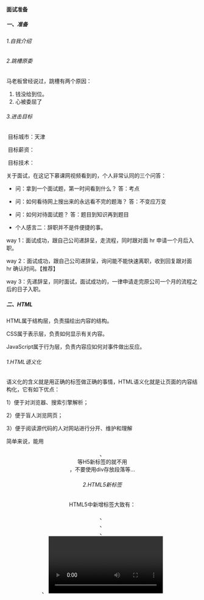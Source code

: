 #### 面试准备

##### 一、准备

###### 1.自我介绍

###### 2.跳槽原委

马老板曾经说过，跳槽有两个原因：

1. 钱没给到位。
2. 心被委屈了

###### 3.进击目标

​    目标城市：天津

​     目标薪资：

​      目标技术：

关于面试，在这记下慕课网视频看到的，个人非常认同的三个问答：

- 问：拿到一个面试题，第一时间看到什么？ 答：考点
- 问：如何看待网上搜出来的永远看不完的题海？ 答：不变应万变
- 问：如何对待面试题？ 答：题目到知识再到题目

- 个人感言二：辞职并不是件便捷的事。

way 1：面试成功，跟自己公司递辞呈，走流程，同时跟对面 hr 申请一个月后入职。

way 2：面试成功，跟自己公司递辞呈，询问能不能快速离职，收到回复跟对面 hr 确认时间。【推荐】

way 3：先递辞呈，同时面试，面试成功的，一律申请走完原公司一个月的流程之后的日子入职。

##### 二、HTML

HTML属于结构层，负责描绘出内容的结构。

CSS属于表示层，负责如何显示有关内容。

JavaScript属于行为层，负责内容应如何对事件做出反应。

###### 1.HTML语义化

语义化的含义就是用正确的标签做正确的事情，HTML语义化就是让页面的内容结构化，它有如下优点：

  1）便于对浏览器、搜索引擎解析；

   2）便于盲人浏览网页；

   3）便于阅读源代码的人对网站进行分开、维护和理解

简单来说，能用<header> 、<footer>等H5新标签的就不用<div class='header'>，不要使用div存放段落等...

###### 2.HTML5新标签

HTML5中新增标签大致有：<header>、 <footer>、  <aside>、  <nav>、  <video>、<audio> 、<canvas>等等。

###### 3.常见浏览器及其内核

|          | Chrome | Firefox      | Safari | IE      | Opera |
| -------- | ------ | ------------ | ------ | ------- | ----- |
| 排版引擎 | Blink  | Gecko        | Webkit | Trident | Blink |
| JS引擎   | V8     | SpiderMonkey | Nitro  | Chakra  | V8    |

国内一些浏览器使用较多的是Webkit内核。

1）针对不同浏览器内核，HTML辨别：

 IE内核浏览器识别：<!--[if IE]><![endif]-->

非IE内核浏览器识别：<!--[if !IE]><![endif]-->

2)针对不同浏览器内核，CSS辨别：

/*设置文字不可取*/

*{

-moz-user-select: none;/*火狐浏览器*/

-webkit-user-select: none;/*Webkit 浏览器*/

-o-user-select: none; /*Opera浏览器*/

-ms-user-select: none; /*IE10浏览器*/

-khtml-user-select: none; /*早期浏览器*/

user-select: none; /*默认*/

}

##### 4.cookies、session、sessionStorage、localStorage

cookies:存储于浏览器端的数据。可以设置cookies的到期时间，如果不设置时间，则在浏览器关闭窗口的时候会消失。

session:存储于服务器端的数据。session存储特定用户会话所需的属性和配置信息。

cookies和session的区别在于：

1.cookies数据存放在客户的浏览器上，session数据存放在服务器上。

2.前端都是裸君子，没有安全可言，cookies可能会被黑客利用作数据欺骗。所以重要信息记得存session。

3.session如果在生效期内量过大，会占用服务器性能。

4.单个cookies保存的数据不能超过4k，很多浏览器限制一个站点保存最多20个cookies。

sessionStorage:生命周期存在于标签页或窗口，用于本地存储一个会话（session）中的数据，这些数据会随着窗口或者标签页的关闭而被清空。

localStorage:生命周期是永久的，除非用户主动清除浏览器上存储的localStorage信息，否则它将会永久存在。

sessionStorage和localStorage操作方法：setItem、getItem以及removeItem。

##### 三、CSS

###### 1.CSS reset

在工作过程中，会发现各式各样的浏览器对某个标签有自己独特的样式。

但是在前端开发中，如果不采用统一标准，那么会产生千奇百怪的bug。所以为了减少后期bug的出现，前端开发人员会重置一遍CSS样式，尽可能地使开发的网页在各个浏览器相差不大。

###### 2.CSS盒模型

CSS3中有一个属性box-sizing。**box-sizing的作用就是告诉浏览器，使用的盒模型是W3C盒模型，还是IE盒模型。**

a.当box-sizing的值为content-box（默认值）时，其尺寸计算公式为：

width = content-width;

height = content-height;

b.当box-sizing的值为border-box时，其尺寸计算公式为：

width = content-width + padding-left + padding-right + border-left-width + border-right-width;

height = content-height + padding-top + padding-bottom + border-top-height + border-bottom-height;

无论取何值，盒子尺寸是一样的，改变的是盒子的容量（盒子内部的width和height的计算方式）。

![1566442694973](C:\Users\e-Yu.Liu\AppData\Roaming\Typora\typora-user-images\1566442694973.png)

###### 3.CSS单位

在CSS中，除了我们常用的px,还有其他单位，可以了解一下

| 单位 | 描述                                                         |
| ---- | ------------------------------------------------------------ |
| %    | 百分比                                                       |
| px   | 像素。计算机屏幕上的一个点为1px。                            |
| em   | 相对单位。相对于父元素计算，假如某个p元素为font-size:12px，在它内部有个span标签，设置font-size；2em，那么，这时候的span字体大小为：12 * 2 = 24px; |
| rem  | 相对单位。相对于根元素html的font-size，假如html为font-size:12px;那么，在其当中的div设置为font-size:2rem,就是当中的div为24px. |
| rpx  | 微信小程序相对单位。1rpx = 屏幕宽度/750px。在750px的设计稿上，1rpx = 1px。 |

###### 4.CSS选择器

选择器是匹配元素的一种模式。

- 关于 CSS 解析器：

HTML 经过解析生成 DOM Tree；而在 CSS 解析完毕后，需要将解析的结果与 DOM Tree 的内容一起进行分析建立一棵 Render Tree，最终用来进行绘图。

Render Tree 中的元素与 DOM 元素相对应，但非一一对应：一个 DOM 元素可能会对应多个 renderer，如文本折行后，不同的「行」会成为 render tree 种不同的 renderer。也有的 DOM 元素被 Render Tree 完全无视，比如 display:none 的元素。

在建立 Render Tree 时，浏览器就要为每个 DOM Tree 中的元素根据 CSS 的解析结果来确定生成怎样的 renderer。对于每个 DOM 元素，必须在所有 Style Rules 中找到符合的 selector 并将对应的规则进行合并。选择器的「解析」实际是在这里执行的，在遍历 DOM Tree 时，从 Style Rules 中去寻找对应的 selector。

- CSS 解析顺序

在CSS的选择器中，它会按照优先级从右向左解析，因为这样匹配元素的时候，能尽量少地查找，所以选择器最好写地简洁一点。

- CSS 常用选择器

1.通配符 *

2.ID选择器 #ID

3.类选择器 .class

4.元素选择器 p、a 等

5.后代选择器 p san、div a等。。

6.伪类选择器 a:hover

7.属性选择器 input[type="text"]

8.子元素选择器 li:first-child、p:nth-child(1)等

- CSS 选择器权重

!important > 行内样式  > #id > .class >元素和伪元素 > * > 继承 > 默认

###### 5.CSS常见布局

1.水平垂直居中

2.两列布局。一侧固定，另一侧自适应。

3.三列布局。

###### 6.CSS3新特性

transition:过渡

transform:旋转、缩放、移动或者倾斜

animation:动画

gradient:渐变

shadow：阴影

border-radius:圆角

###### 7.BFC

- 什么是BFC?

BFC就是块级格式上下文，它是一个独立的渲染区域，让处于BFC内部的元素和外部的元素相互隔离，使内外元素的定位不会相互影响。

一定的CSS声明可以生成BFC，浏览器对生成BFC有一系列的渲染规则，利用这些渲染规则可以达到一定的布局效果。

- 为什么需要BFC呢？

1.它可以防止margin元素重叠（div中包含ul,而div与ul之间的垂直距离，取决于div、ul、li三者之间的最大外边距，这时候给ul一个display:inline-block即可解决这个问题）

2.清除内部浮动（div中包含ul,而ul采用float:left,那么div将变成一长条，这时候给div加上规则使其变成BFC即可）

- 如何产生BFC?

display:inline-block;

position:absolute/fixed

###### 8.行内元素和块级元素

行内元素：宽度和高度由内容决定，与其他元素共占一行的元素，我们将其叫行内元素。例如：<span>、<i>、<a>...

块级元素：默认宽度由父元素决定，默认高度由内容决定，独占一行并且可以设置宽高的元素，我们将其叫做块级元素。例如：<p>、 <div>、<ul>...

在日常开发中，我们经常使用CSS的display属性来打破两者的壁垒：display:inline-block，使它们拥有更多的状态。

9.行内样式、内嵌式、链接式以及导入式

在引用CSS上，分为四种形式：行内样式、内嵌式、链接式以及导入式

- 行内样式

直接对HTML的标记使用style属性，然后将CSS代码直接写进去

```
<p style="color: #fff; backgournd: deepskyblue;"></p>
```

- 内嵌式

将CSS写<head>与</head>之间，并且用<style>和</style>标记进行声明。

```
<head>
  <style>
    p {
      color: #fff;
      background: deepskyblue;
    }
  </style>
</head>
```

- 链接式

通过将<style>上的CSS提起到指定的CSS文件上，然后通过<link>的方式在HTML上链接起来。

<head>
    <link href="reset.css" type='text/css' rel='stylesheet'>
</head>

- 导入样式

<head>
    <style>
    	@import url(reset.css);
    </style>
</head>

</head>

- 各种方式的优先级

在优先级上，行内样式>链接式>内嵌式>@import导入式

###### 10.水平垂直居中

- 什么是Flex布局？

Flex是Flexible Box的缩写，意为‘弹性布局’，用来为盒状模型提供最大的灵活性。

- Flex布局有哪些便利

display:flex;设置flex模式

flex-direction:column;决定元素是横排还是竖着排，要不要倒序

flex-wrap:wrap;决定元素换行格式，一行排不下的时候如何排

flex-flow:column wrap; flex-flow=flex-direction + flex-wrap

justify-content:space-between;同一排下对齐方式，空格如何隔开各个元素

align-items:center;同一排下元素如何对齐，顶部对齐、中部对齐还是其他

align-content:space-between;多行对齐方式

水平居中：

1.行内元素：display:inline-block;text-align:center;

2.块级元素：margin: 0 auto;

3.Flex: display:flex;justify-content:center;

垂直居中：

1.行高=元素高 line-height : height

2.Flex display:flex,align-items:center;

##### 四、JavaScript

###### 1.原型与原型链

- 实例的 `__proto__` 属性（原型）等于其构造函数的 `prototype` 属性。
- Object.**proto** === Function.prototype
- Function.prototype.**proto** === Object.prototype
- Object.prototype.**proto** === null

###### 2.作用域与闭包

**闭包简单定义**：函数 A 里面包含了 函数 B，而 函数 B 里面使用了 函数 A 的变量，那么 函数 B 被称为闭包。

又或者：闭包就是能够读取其他函数内部变量的函数

for(var i=0;i<3;i++){
    setTimeout(function(){
	console.log(i)
    },1000)
}

答案：3个3.

解析：首先，for循环是同步代码，先执行三遍for，i变成了3；然后，再执行异步代码setTimeout，这时候输出的i，只能是3个3了。

可以使用let解决这个问题。

for(let i=0;i<3;i++){

 setTimeout(function(){
	console.log(i)
    },1000)

}

或者使用立即执行函数解决闭包问题

for(var i=0;i<3;i++){
    (function(i){
       setTimeout(function(){
           console.log(i)
       },1000)
    })(i)
}

###### 3.深拷贝和浅拷贝

- 什么是深拷贝？什么是浅拷贝？

简单来说，有两个对象 A 和 B，B = A，当你修改 A 时，B 的值也跟着发生了变化，这时候就叫浅拷贝。如果不发生变化，就叫深拷贝。

###### 4.模块化与组件化

**首先**，是 CommonJS 的提出，在 Node.js 以及 Webpack 都支持 CommonJS，它规定了一个文件就是一个模块，文件内部定义的变量属于这个模块，不会对外暴露从而污染全局变量的规则。在 CommonJS 中，通过 exports 或者 module.exports 进行导出，通过 require 进行 **同步加载** 所需要依赖的模块。由于它是同步加载模块的形式，所以比较通用于服务器端。

**然后**，根据 CommonJS 只能同步加载的问题，AMD 根据浏览器的特性，进行了非同步加载模块的提出。同时，AMD 有个问题，就是在使用 require.js 的时候，必须提前加载所有模块。

**接着**，根据 AMD 的问题，CMD 提出来了：通过按需加载的形式，哪里需要就调用哪里，而不用等到所有的模块都加载了再解析。

**最后**，ECMA 国际推出了 ES6 的 modules。在 ES6 中，通过 export 关键字导出模块，通过 import 关键字引用代码。当然，由于浏览器厂商诸多，ES6 在浏览器的尚不支持，目前主流做法是先将 ES6 通过 babel 编译成 require。

**组件化更关注的是 UI 部分：弹出框、头部，内容区、按钮等，都可以编写成组件，然后在适用的地方进行引用。而模块化更侧重于功能或者数据的封装，比如全局的 JSON 配置文件，比如通用的验证方法，比如规范时间戳等。**

###### 5.面向对象与面向过程

1.什么是面向过程与面向对象？

面向过程就是做围墙的时候，由你本身操作，叠第一层的时候：放砖头，糊水泥，放砖头，糊水泥；然后第二层的时候，继续放砖头，糊水泥，放砖头，糊水泥。。。

面向对象就是做围墙的时候，由他人帮你完成，将做第一层的做法抽取出来，就是放砖头是第一个动作，糊水泥是第二个人动作，然后给这两个动作加上步数，最后告诉机器人有n层，交给机器人帮你工作就行了。

2.为什么需要面向对象写法？

- 更方便
- 可以复用，减少代码冗余度
- 高内聚低耦合

简单来说，就是增加代码的可复用性，减少咱们的工作，使代码更加流畅。

###### 6.MVVM

在MVVM架构下，View和Model之间并没有直接的联系，而是通过ViewModel进行交互，Model和ViewModel之间的交互是双向的，因此View数据会同步到Model中，而Model数据的变化也会立即反应到View上。

ViewModel通过双向数据绑定把View层和Model层连接了起来，而View和Model之间的同步工作完全是自动的，无需人为干涉，因此开发者只需关注业务逻辑，不需要手动操作DOM，不需要关注数据状态的同步问题，复杂的数据状态维护完全由MVVM来统一管理。

1.M-Model Model代表数据模型，也可以在Model中定义数据修改和操作的业务逻辑。

2.V-View View代表UI组件，它负责将数据模型转化为UI展现出来。

3.VM-ViewModel。ViewModel 监听模型数据的改变和控制视图行为、处理用户交互，简单理解就是一个同步View和Model的对象，连接Model和View。

###### 7.数据存储

1.存储于代码中，代码执行完毕释放内存。

2.存储于浏览器中，cookie用于短期存储用户身份，登陆状态等较小的信息；localStorage用于长期存储数据，浏览器关闭不影响它们的存在，相比于cookie,storage能存储较多；IndexedDB是浏览器提供的接近于NoSQL的数据库，允许存储大量数据。

3.存储于数据库中。

###### 8.内存泄漏

意外的全局变量：无法被回收。

定时器:未被正确关闭，导致所引用的外部变量无法被释放。

事件监听：没有正确销毁（低版本浏览器可能出现）

闭包：会导致父级中的变量无法被释放。

DOM引用:DOM被删除时，内存中的引用未被正确清空。

###### 9.网络协议

1.网络分层

目前网络分层可分为两种：OSI模型和TCP/IP模型。

###### OSI模型

应用层（Application）

表示层（Presentation）

会话层（Session）

传输层（Transport）

网络层（Network）

数据链路层（Data Link）

物理层（Physical）

###### TCP/IP模型

应用层（Application)

传输层（Host-to-Host Transport）

互联网层（Internet）

网络接口层（Network Interface）

###### 10.性能优化

通过优化从而提高页面的加载速度。

1.HTML优化

 1）避免HTML中书写CSS代码，因为这样难以维护。

 2）使用Viewport加速页面的渲染。

  3）使用语义化标签，减少CSS代码，增加可读性和SEO。

  4）减少标签的使用，DOM解析是一个大量遍历的过程，减少不必要的标签，能降低遍历的次数。

  5）避免src、href等的值为空，因为即使它们为空，浏览器也会发起HTTP请求。

  6）减少DNS查询的次数。

2.CSS优化

  1）优化选择器路径：使用.c{}而不是.a.b.c{}

  2）选择器合并：共同的属性内容提出来，压缩空间和资源开销。

  3）精准样式：使用padding-left:10px而不是padding: 0 0 0 10px;

  4）雪碧图：将小的图标合并到一张图中，这样所有的图片只需要 请求一次。

  5）避免通配符： .a .b *{}这样的选择器，根据从右到左的解析顺序在解析过程中遇到通配符 *{}会遍历整个DOM，性能大大损耗。

  6）少用float: float在渲染时计算量比较大，可以使用flex布局。

  7）为0值去单位：增加兼容性。

  8）压缩文件大小，减少资源下载负担。

3.JavaScript优化

1. 尽可能把 `<script>` 标签放在 `body` 之后，避免 JS 的执行卡住 DOM 的渲染，最大程度保证页面尽快地展示出来。
2. 尽可能合并 JS 代码：提取公共方法，进行面向对象设计等……
3. CSS 能做的事情，尽量不用 JS 来做，毕竟 JS 的解析执行比较粗暴，而 CSS 效率更高。
4. 尽可能逐条操作 DOM，并预定好 CSS 样式，从而减少 reflow 或者 repaint 的次数。
5. 尽可能少地创建 DOM，而是在 HTML 和 CSS 中使用 `display: none` 来隐藏，按需显示。
6. 压缩文件大小，减少资源下载负担。                         
